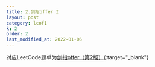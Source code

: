 ```yaml
---
title: 2.剑指offer I
layout: post
category: lcof1
k: 2
order: 2
last_modified_at: 2022-01-06
---
```


对应LeetCode题单为[剑指offer（第2版）](https://leetcode-cn.com/problemset/all/?page=1&listId=xb9nqhhg){:target="_blank"}